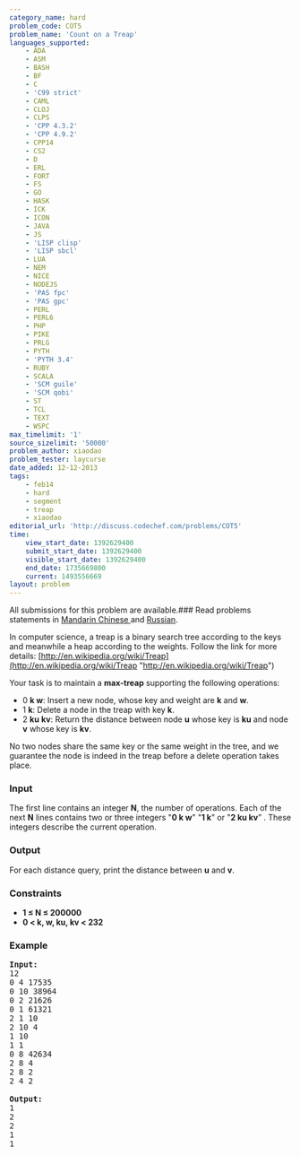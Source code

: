 ```yaml
---
category_name: hard
problem_code: COT5
problem_name: 'Count on a Treap'
languages_supported:
    - ADA
    - ASM
    - BASH
    - BF
    - C
    - 'C99 strict'
    - CAML
    - CLOJ
    - CLPS
    - 'CPP 4.3.2'
    - 'CPP 4.9.2'
    - CPP14
    - CS2
    - D
    - ERL
    - FORT
    - FS
    - GO
    - HASK
    - ICK
    - ICON
    - JAVA
    - JS
    - 'LISP clisp'
    - 'LISP sbcl'
    - LUA
    - NEM
    - NICE
    - NODEJS
    - 'PAS fpc'
    - 'PAS gpc'
    - PERL
    - PERL6
    - PHP
    - PIKE
    - PRLG
    - PYTH
    - 'PYTH 3.4'
    - RUBY
    - SCALA
    - 'SCM guile'
    - 'SCM qobi'
    - ST
    - TCL
    - TEXT
    - WSPC
max_timelimit: '1'
source_sizelimit: '50000'
problem_author: xiaodao
problem_tester: laycurse
date_added: 12-12-2013
tags:
    - feb14
    - hard
    - segment
    - treap
    - xiaodao
editorial_url: 'http://discuss.codechef.com/problems/COT5'
time:
    view_start_date: 1392629400
    submit_start_date: 1392629400
    visible_start_date: 1392629400
    end_date: 1735669800
    current: 1493556669
layout: problem
---
```

All submissions for this problem are available.###  Read problems statements in [Mandarin Chinese ](http://www.codechef.com/download/translated/FEB14/mandarin/COT5.pdf) and [Russian](http://www.codechef.com/download/translated/FEB14/russian/COT5.pdf).

In computer science, a treap is a binary search tree according to the keys and meanwhile a heap according to the weights. Follow the link for more details: [http://en.wikipedia.org/wiki/Treap](http://en.wikipedia.org/wiki/Treap "http://en.wikipedia.org/wiki/Treap")

Your task is to maintain a **max-treap** supporting the following operations:

- 0 **k w**: Insert a new node, whose key and weight are **k** and **w**.
- 1 **k**: Delete a node in the treap with key **k**.
- 2 **ku** **kv**: Return the distance between node **u** whose key is **ku** and node **v** whose key is **kv**.



No two nodes share the same key or the same weight in the tree, and we guarantee the node is indeed in the treap before a delete operation takes place.

### Input

The first line contains an integer **N**, the number of operations.
Each of the next **N** lines contains two or three integers "**0 k w**" "**1 k**" or "**2 ku kv**” . These integers describe the current operation.

### Output

For each distance query, print the distance between **u** and **v**.

### Constraints

- **1 ≤ N ≤ 200000**
- **0 < k, w, ku, kv < 232**

### Example

<pre><strong>Input:</strong>
12
0 4 17535
0 10 38964
0 2 21626
0 1 61321
2 1 10
2 10 4 
1 10
1 1
0 8 42634
2 8 4
2 8 2
2 4 2

<strong>Output:</strong>
1
2
2
1
1
</pre>